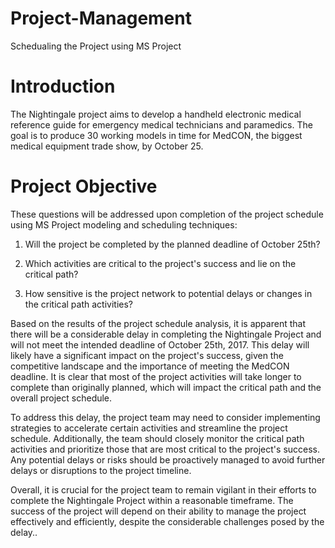 # Project-Management
Schedualing the Project using MS Project



# Introduction

The Nightingale project aims to develop a handheld electronic medical reference guide for emergency medical technicians and paramedics. The goal is to produce 30 working models in time for MedCON, the biggest medical equipment trade show, by October 25. 


# Project Objective

These questions will be addressed upon completion of the project schedule using MS Project modeling and scheduling techniques:

1. Will the project be completed by the planned deadline of October 25th?

3. Which activities are critical to the project's success and lie on the critical path?
 
4. How sensitive is the project network to potential delays or changes in the critical path activities?



Based on the results of the project schedule analysis, it is apparent that there will be a considerable delay in completing the Nightingale Project and will not meet the intended deadline of October 25th, 2017. This delay will likely have a significant impact on the project's success, given the competitive landscape and the importance of meeting the MedCON deadline. It is clear that most of the project activities will take longer to complete than originally planned, which will impact the critical path and the overall project schedule.

To address this delay, the project team may need to consider implementing strategies to accelerate certain activities and streamline the project schedule. Additionally, the team should closely monitor the critical path activities and prioritize those that are most critical to the project's success. Any potential delays or risks should be proactively managed to avoid further delays or disruptions to the project timeline.

Overall, it is crucial for the project team to remain vigilant in their efforts to complete the Nightingale Project within a reasonable timeframe. The success of the project will depend on their ability to manage the project effectively and efficiently, despite the considerable challenges posed by the delay..
